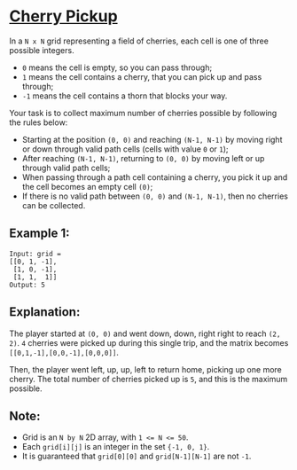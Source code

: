 [Cherry Pickup](https://leetcode.com/problems/cherry-pickup/)
===============

In a `N x N` grid representing a field of cherries, each cell
is one of three possible integers.

 - `0` means the cell is empty, so you can pass through;
 - `1` means the cell contains a cherry, that you can pick
   up and pass through;
 - `-1` means the cell contains a thorn that blocks your way.

Your task is to collect maximum number of cherries possible
by following the rules below:

 - Starting at the position `(0, 0)` and reaching `(N-1, N-1)` by moving
   right or down through valid path cells (cells with value `0` or `1`);
 - After reaching `(N-1, N-1)`, returning to `(0, 0)` by moving left or up
   through valid path cells;
 - When passing through a path cell containing a cherry, you pick it up and
   the cell becomes an empty cell `(0)`;
 - If there is no valid path between `(0, 0)` and `(N-1, N-1)`, then no
   cherries can be collected.


Example 1:
----------
```
Input: grid =
[[0, 1, -1],
 [1, 0, -1],
 [1, 1,  1]]
Output: 5
```

Explanation:
------------
The player started at `(0, 0)` and went down, down, right right
to reach `(2, 2)`. `4` cherries were picked up during this single
trip, and the matrix becomes `[[0,1,-1],[0,0,-1],[0,0,0]]`.

Then, the player went left, up, up, left to return home, picking
up one more cherry. The total number of cherries picked up is `5`,
and this is the maximum possible.

Note:
-----

 - Grid is an `N by N` 2D array, with `1 <= N <= 50`.
 - Each `grid[i][j]` is an integer in the set `{-1, 0, 1}`.
 - It is guaranteed that `grid[0][0]` and `grid[N-1][N-1]` are not `-1`.
